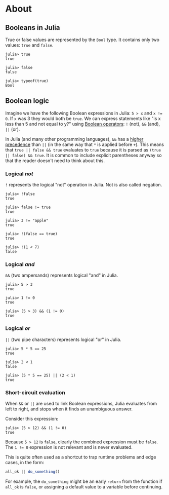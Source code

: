 # About

## Booleans in Julia

True or false values are represented by the `Bool` type.
It contains only two values: `true` and `false`.

```julia-repl
julia> true
true

julia> false
false

julia> typeof(true)
Bool
```

## Boolean logic

Imagine we have the following Boolean expressions in Julia: `5 > x` and `x != 0`.
If `x` was 3 they would both be `true`.
We can express statements like "is x less than 5 and not equal to y?" using [Boolean operators][boolean-operators]: `!` (not), `&&` (and), `||` (or).

In Julia (and many other programming languages), `&&` has a [higher precedence][operator-precedence] than `||` (in the same way that `*` is applied before `+`).
This means that `true || false && true` evaluates to `true` because it is parsed as `(true || false) && true`.
It is common to include explicit parentheses anyway so that the reader doesn't need to think about this.

### Logical _not_

`!` represents the logical "not" operation in Julia.
Not is also called negation.

```julia-repl
julia> !false
true

julia> false != true
true

julia> 3 != "apple"
true

julia> !(false == true)
true

julia> !(1 < 7)
false
```

### Logical _and_

`&&` (two ampersands) represents logical "and" in Julia.

```julia-repl
julia> 5 > 3
true

julia> 1 != 0
true

julia> (5 > 3) && (1 != 0)
true
```

### Logical _or_

`||` (two pipe characters) represents logical "or" in Julia.

```julia-repl
julia> 5 * 5 == 25
true

julia> 2 < 1
false

julia> (5 * 5 == 25) || (2 < 1)
true
```

### Short-circuit evaluation

When `&&` or `||` are used to link Boolean expressions, Julia evaluates from left to right, and stops when it finds an unambiguous answer.

Consider this expression:

```julia-repl
julia> (5 > 12) && (1 != 0)
true
```

Because `5 > 12` is `false`, clearly the combined expression must be `false`.
The `1 != 0` expression is not relevant and is never evaluated.

This is quite often used as a shortcut to trap runtime problems and edge cases, in the form:

```julia
all_ok || do_something()
```

For example, the `do_something` might be an early `return` from the function if `all_ok` is `false`, or assigning a default value to a variable before continuing.


[operator-precedence]: https://docs.julialang.org/en/v1/manual/mathematical-operations/#Operator-Precedence-and-Associativity
[boolean-operators]: https://docs.julialang.org/en/
